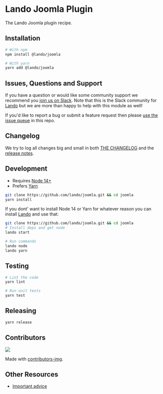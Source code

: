 # Lando Joomla Plugin

The Lando Joomla plugin recipe.

## Installation

```bash
# With npm
npm install @lando/joomla

# With yarn
yarn add @lando/joomla
```

## Issues, Questions and Support

If you have a question or would like some community support we recommend you [join us on Slack](https://launchpass.com/devwithlando). Note that this is the Slack community for [Lando](https://lando.dev) but we are more than happy to help with this module as well!

If you'd like to report a bug or submit a feature request then please [use the issue queue](https://github.com/lando/joomla/issues/new/choose) in this repo.

## Changelog

We try to log all changes big and small in both [THE CHANGELOG](https://github.com/lando/joomla/blob/main/CHANGELOG.md) and the [release notes](https://github.com/lando/joomla/releases).


## Development

* Requires [Node 14+](https://nodejs.org/dist/latest-v14.x/)
* Prefers [Yarn](https://classic.yarnpkg.com/lang/en/docs/install)

```bash
git clone https://github.com/lando/joomla.git && cd joomla
yarn install
```

If you dont' want to install Node 14 or Yarn for whatever reason you can install [Lando](https://docs.lando.dev/basics/installation.html) and use that:

```bash
git clone https://github.com/lando/joomla.git && cd joomla
# Install deps and get node
lando start

# Run commands
lando node
lando yarn
```

## Testing

```bash
# Lint the code
yarn lint

# Run unit tests
yarn test
```

## Releasing

```bash
yarn release
```

## Contributors

<a href="https://github.com/lando/joomla/graphs/contributors">
  <img src="https://contrib.rocks/image?repo=lando/joomla" />
</a>

Made with [contributors-img](https://contrib.rocks).

## Other Resources

* [Important advice](https://www.youtube.com/watch?v=WA4iX5D9Z64)